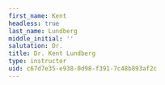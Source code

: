 ```yaml
---
first_name: Kent
headless: true
last_name: Lundberg
middle_initial: ''
salutation: Dr.
title: Dr. Kent Lundberg
type: instructor
uid: c67d7e35-e938-0d98-f391-7c48b893af2c
---
```

